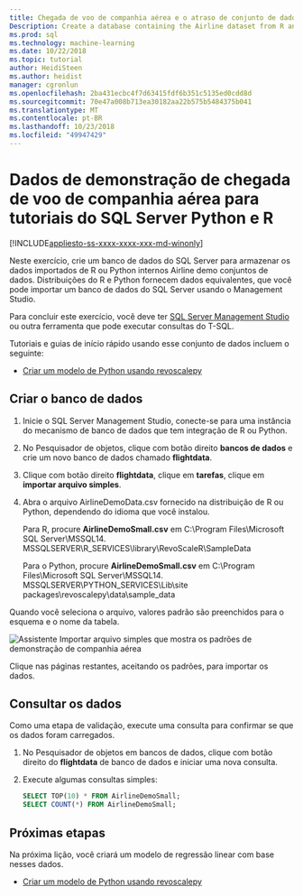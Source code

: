 ```yaml
---
title: Chegada de voo de companhia aérea e o atraso de conjunto de dados de demonstração para tutoriais do SQL Server Python e R | Microsoft Docs
Description: Create a database containing the Airline dataset from R and Python. This dataset is used in exercises showing how to wrap R language or Python code in a SQL Server stored procedure.
ms.prod: sql
ms.technology: machine-learning
ms.date: 10/22/2018
ms.topic: tutorial
author: HeidiSteen
ms.author: heidist
manager: cgronlun
ms.openlocfilehash: 2ba431ecbc4f7d63415fdf6b351c5135ed0cdd8d
ms.sourcegitcommit: 70e47a008b713ea30182aa22b575b5484375b041
ms.translationtype: MT
ms.contentlocale: pt-BR
ms.lasthandoff: 10/23/2018
ms.locfileid: "49947429"
---
```

#  <a name="airline-flight-arrival-demo-data-for-sql-server-python-and-r-tutorials"></a>Dados de demonstração de chegada de voo de companhia aérea para tutoriais do SQL Server Python e R
[!INCLUDE[appliesto-ss-xxxx-xxxx-xxx-md-winonly](../../includes/appliesto-ss-xxxx-xxxx-xxx-md-winonly.md)]

Neste exercício, crie um banco de dados do SQL Server para armazenar os dados importados de R ou Python internos Airline demo conjuntos de dados. Distribuições do R e Python fornecem dados equivalentes, que você pode importar um banco de dados do SQL Server usando o Management Studio.

Para concluir este exercício, você deve ter [SQL Server Management Studio](https://docs.microsoft.com/sql/ssms/download-sql-server-management-studio-ssms?view=sql-server-2017) ou outra ferramenta que pode executar consultas do T-SQL.

Tutoriais e guias de início rápido usando esse conjunto de dados incluem o seguinte:

+  [Criar um modelo de Python usando revoscalepy](use-python-revoscalepy-to-create-model.md)

## <a name="create-the-database"></a>Criar o banco de dados

1. Inicie o SQL Server Management Studio, conecte-se para uma instância do mecanismo de banco de dados que tem integração de R ou Python.  

2. No Pesquisador de objetos, clique com botão direito **bancos de dados** e crie um novo banco de dados chamado **flightdata**.

3. Clique com botão direito **flightdata**, clique em **tarefas**, clique em **importar arquivo simples**.

4. Abra o arquivo AirlineDemoData.csv fornecido na distribuição de R ou Python, dependendo do idioma que você instalou.

   Para R, procure **AirlineDemoSmall.csv** em C:\Program Files\Microsoft SQL Server\MSSQL14. MSSQLSERVER\R_SERVICES\library\RevoScaleR\SampleData
   
   Para o Python, procure **AirlineDemoSmall.csv** em C:\Program Files\Microsoft SQL Server\MSSQL14. MSSQLSERVER\PYTHON_SERVICES\Lib\site packages\revoscalepy\data\sample_data
  
Quando você seleciona o arquivo, valores padrão são preenchidos para o esquema e o nome da tabela.

  ![Assistente Importar arquivo simples que mostra os padrões de demonstração de companhia aérea](media/import-airlinedemosmall.png)

Clique nas páginas restantes, aceitando os padrões, para importar os dados.


## <a name="query-the-data"></a>Consultar os dados

Como uma etapa de validação, execute uma consulta para confirmar se que os dados foram carregados.

1. No Pesquisador de objetos em bancos de dados, clique com botão direito do **flightdata** de banco de dados e iniciar uma nova consulta.

2. Execute algumas consultas simples:

    ```sql
    SELECT TOP(10) * FROM AirlineDemoSmall;
    SELECT COUNT(*) FROM AirlineDemoSmall;
    ```

## <a name="next-steps"></a>Próximas etapas

Na próxima lição, você criará um modelo de regressão linear com base nesses dados.

+ [Criar um modelo de Python usando revoscalepy](use-python-revoscalepy-to-create-model.md)
